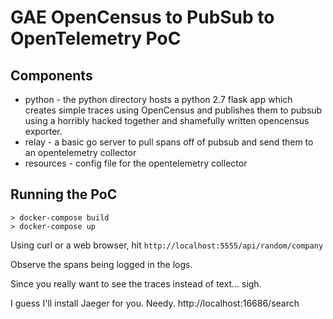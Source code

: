 # GAE OpenCensus to PubSub to OpenTelemetry PoC


## Components
* python - the python directory hosts a python 2.7 flask app which creates simple traces using OpenCensus and publishes them to pubsub using a horribly hacked together and shamefully written opencensus exporter.
* relay - a basic go server to pull spans off of pubsub and send them to an opentelemetry collector
* resources - config file for the opentelemetry collector

## Running the PoC

    > docker-compose build
    > docker-compose up

Using curl or a web browser, hit `http://localhost:5555/api/random/company`

Observe the spans being logged in the logs.

Since you really want to see the traces instead of text... sigh.

I guess I'll install Jaeger for you. Needy. http://localhost:16686/search


